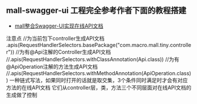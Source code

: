## mall-swagger-ui 工程完全参考作者下面的教程搭建
+ [mall整合Swagger-UI实现在线API文档](https://juejin.im/post/5cf9035cf265da1bb47d54f8)

注意点
//为当前包下controller生成API文档
.apis(RequestHandlerSelectors.basePackage("com.macro.mall.tiny.controller"))
//为有@Api注解的Controller生成API文档
//.apis(RequestHandlerSelectors.withClassAnnotation(Api.class))
//为有@ApiOperation注解的方法生成API文档
//.apis(RequestHandlerSelectors.withMethodAnnotation(ApiOperation.class))
一种链式写法，如果同时打开的话就是取交集，3个条件同时满足时才会有对应方法的在线API文档
它们从controller层，类，方法三个不同层面对在线API文档的生成做了控制



